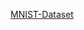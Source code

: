 [MNIST-Dataset](https://colab.research.google.com/drive/1ms3bEjVgfUQOnE8Zwmx-kmWFZ1AjZ6U_?usp=sharing)
